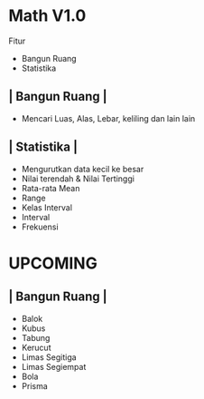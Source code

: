 # Math V1.0

Fitur
- Bangun Ruang
- Statistika

| Bangun Ruang |
----------------
- Mencari Luas, Alas, Lebar, keliling dan lain lain

| Statistika |
--------------
- Mengurutkan data kecil ke besar
- Nilai terendah & Nilai Tertinggi
- Rata-rata Mean
- Range
- Kelas Interval
- Interval
- Frekuensi

# **UPCOMING**
| Bangun Ruang |
--------------
- Balok
- Kubus
- Tabung
- Kerucut
- Limas Segitiga
- Limas Segiempat
- Bola
- Prisma

